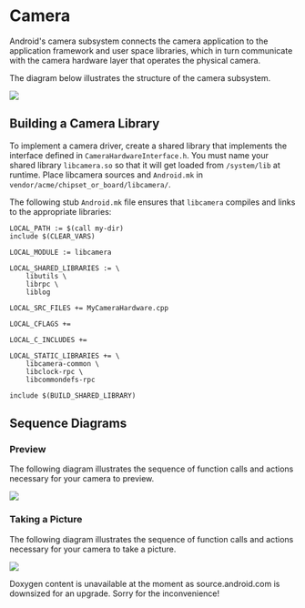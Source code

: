 # Camera #

Android's camera subsystem connects the camera application to the application framework and user space libraries, which in turn communicate with the camera hardware layer that operates the physical camera.

The diagram below illustrates the structure of the camera subsystem.

<img src="/images/camera_video2.gif">

## Building a Camera Library ##

To implement a camera driver, create a shared library that implements the interface defined in `CameraHardwareInterface.h`. You must name your shared library `libcamera.so` so that it will get loaded from `/system/lib` at runtime.  Place libcamera sources and `Android.mk` in `vendor/acme/chipset_or_board/libcamera/`.

The following stub `Android.mk` file ensures that `libcamera` compiles and links to the appropriate libraries:

    LOCAL_PATH := $(call my-dir)
    include $(CLEAR_VARS)

    LOCAL_MODULE := libcamera

    LOCAL_SHARED_LIBRARIES := \
        libutils \
        librpc \
        liblog

    LOCAL_SRC_FILES += MyCameraHardware.cpp

    LOCAL_CFLAGS +=

    LOCAL_C_INCLUDES +=

    LOCAL_STATIC_LIBRARIES += \
        libcamera-common \
        libclock-rpc \
        libcommondefs-rpc

    include $(BUILD_SHARED_LIBRARY)

## Sequence Diagrams ##

### Preview ###

The following diagram illustrates the sequence of function calls and actions necessary for your camera to preview.

<img src="/images/cameraPreview.jpg">

### Taking a Picture ###

The following diagram illustrates the sequence of function calls and actions necessary for your camera to take a picture.

<img src="/images/cameraTakePicture.jpg">

Doxygen content is unavailable at the moment as source.android.com is downsized for an upgrade. Sorry for the inconvenience!
